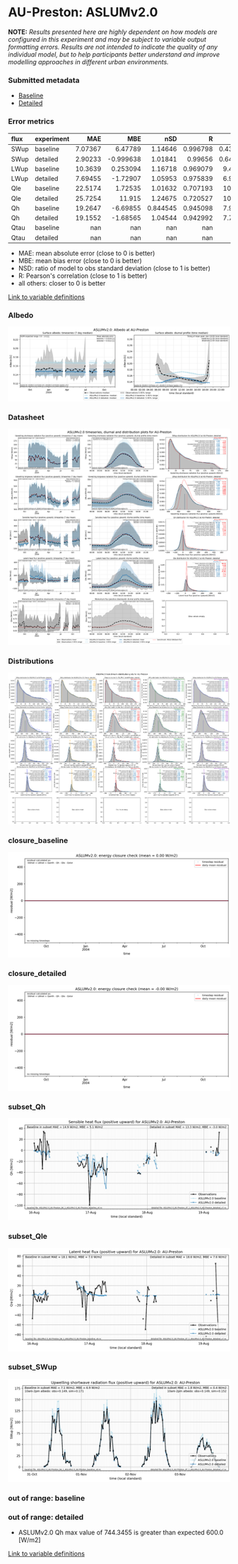 # AU-Preston: ASLUMv2.0

**NOTE:** *Results presented here are highly dependent on how models are configured in this experiment and may be subject to variable output formatting errors. Results are not intended to indicate the quality of any individual model, but to help participants better understand and improve modelling approaches in different urban environments.*

### Submitted metadata

- [Baseline](ASLUMv2.0_AU-Preston_baseline_attrs.md)
- [Detailed](ASLUMv2.0_AU-Preston_detailed_attrs.md)

### Error metrics

| flux   | experiment   |       MAE |        MBE |        nSD |          R |        5th |      95th |      RMSE |       cRMSE |       AMBE |       1-nSD |          1-R |   nSkewness |   nKurtosis |     Overlap |
|:-------|:-------------|----------:|-----------:|-----------:|-----------:|-----------:|----------:|----------:|------------:|-----------:|------------:|-------------:|------------:|------------:|------------:|
| SWup   | baseline     |   7.07367 |   6.47789  |   1.14646  |   0.996798 |   0.431483 |  22.508   |  10.2209  |   0.169685  |   6.47789  |   0.14646   |   0.00320229 |   0.0582332 |   0.122175  |   0.0805525 |
| SWup   | detailed     |   2.90233 |  -0.999638 |   1.01841  |   0.99656  |   0.644255 |   3.55325 |   4.1167  |   0.0857122 |   0.999638 |   0.0184102 |   0.00344048 |   0.0866575 |   0.171671  |   0.0623104 |
| LWup   | baseline     |  10.3639  |   0.253094 |   1.16718  |   0.969079 |   9.46368  |  18.1906  |  13.3029  |   0.316433  |   0.253094 |   0.167178  |   0.0309213  |   0.0406004 |   0.229517  |   0.0991481 |
| LWup   | detailed     |   7.69455 |  -1.72907  |   1.05953  |   0.975839 |   6.95816  |   3.85912 |   9.98529 |   0.233972  |   1.72907  |   0.0595299 |   0.0241612  |   0.0784251 |   0.197506  |   0.0743081 |
| Qle    | baseline     |  22.5174  |   1.72535  |   1.01632  |   0.707193 |  10.4915   |  25.7408  |  37.7376  |   0.771645  |   1.72535  |   0.0163164 |   0.292807   |   0.163784  |   0.304923  |   0.220646  |
| Qle    | detailed     |  25.7254  |  11.915    |   1.24675  |   0.720527 |  10.4915   |  62.9363  |  44.1647  |   0.870489  |  11.915    |   0.246749  |   0.279473   |   0.150434  |   0.299601  |   0.114431  |
| Qh     | baseline     |  19.2647  |  -6.69855  |   0.844545 |   0.945098 |   7.99726  |  39.888   |  32.0358  |   0.341907  |   6.69855  |   0.155455  |   0.0549016  |   0.0607251 |   0.0821599 |   0.147352  |
| Qh     | detailed     |  19.1552  |  -1.68565  |   1.04544  |   0.942992 |   7.74516  |   6.67697 |  31.9511  |   0.348225  |   1.68565  |   0.0454369 |   0.0570078  |   0.0115838 |   0.0568677 |   0.127506  |
| Qtau   | baseline     | nan       | nan        | nan        | nan        | nan        | nan       | nan       | nan         | nan        | nan         | nan          | nan         | nan         | nan         |
| Qtau   | detailed     | nan       | nan        | nan        | nan        | nan        | nan       | nan       | nan         | nan        | nan         | nan          | nan         | nan         | nan         |

 - MAE: mean absolute error (close to 0 is better)
 - MBE: mean bias error (close to 0 is better)
 - NSD: ratio of model to obs standard deviation (close to 1 is better)
 - R: Pearson's correlation (close to 1 is better)
 - all others: closer to 0 is better

[Link to variable definitions](../modelattrs/variable_definitions.md)

### <a name="albedo"></a>Albedo
[![ASLUMv2.0_AU-Preston_Albedo.png](ASLUMv2.0_AU-Preston_Albedo.png)](ASLUMv2.0_AU-Preston_Albedo.png)

### <a name="datasheet"></a>Datasheet
[![ASLUMv2.0_AU-Preston_Datasheet.png](ASLUMv2.0_AU-Preston_Datasheet.png)](ASLUMv2.0_AU-Preston_Datasheet.png)

### <a name="distributions"></a>Distributions
[![ASLUMv2.0_AU-Preston_Distributions.png](ASLUMv2.0_AU-Preston_Distributions.png)](ASLUMv2.0_AU-Preston_Distributions.png)

### <a name="closure_baseline"></a>closure_baseline
[![ASLUMv2.0_AU-Preston_closure_baseline.png](ASLUMv2.0_AU-Preston_closure_baseline.png)](ASLUMv2.0_AU-Preston_closure_baseline.png)

### <a name="closure_detailed"></a>closure_detailed
[![ASLUMv2.0_AU-Preston_closure_detailed.png](ASLUMv2.0_AU-Preston_closure_detailed.png)](ASLUMv2.0_AU-Preston_closure_detailed.png)

### <a name="subset_qh"></a>subset_Qh
[![ASLUMv2.0_AU-Preston_subset_Qh.png](ASLUMv2.0_AU-Preston_subset_Qh.png)](ASLUMv2.0_AU-Preston_subset_Qh.png)

### <a name="subset_qle"></a>subset_Qle
[![ASLUMv2.0_AU-Preston_subset_Qle.png](ASLUMv2.0_AU-Preston_subset_Qle.png)](ASLUMv2.0_AU-Preston_subset_Qle.png)

### <a name="subset_swup"></a>subset_SWup
[![ASLUMv2.0_AU-Preston_subset_SWup.png](ASLUMv2.0_AU-Preston_subset_SWup.png)](ASLUMv2.0_AU-Preston_subset_SWup.png)

### out of range: baseline


### out of range: detailed

 - ASLUMv2.0 Qh max value of 744.3455 is greater than expected 600.0 [W/m2]


[Link to variable definitions](../modelattrs/variable_definitions.md)

